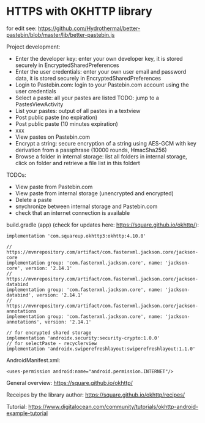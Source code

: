 # HTTPS with OKHTTP library

for edit see: https://github.com/Hydrothermal/better-pastebin/blob/master/lib/better-pastebin.js

Project development:
- Enter the developer key: enter your own developer key, it is stored securely in EncryptedSharedPreferences
- Enter the user credentials: enter your own user email and password data, it is stored securely in EncryptedSharedPreferences
- Login to Pastebin.com: login to your Pastebin.com account using the user credentials
- Select a paste: all your pastes are listed TODO: jump to a PastesViewActivity
- List your pastes: output of all pastes in a textview
- Post public paste (no expiration)
- Post public paste (10 minutes expiration)
- xxx
- View pastes on Pastebin.com
- Encrypt a string: secure encryption of a string using AES-GCM with key derivation from a passphrase (10000 rounds, HmacSha256)
- Browse a folder in internal storage: list all folders in internal storage, click on folder and retrieve a file list in this foldert

TODOs:
- View paste from Pastebin.com
- View paste from internal storage (unencrypted and encrypted)
- Delete a paste
- snychronize between internal storage and Pastebin.com
- check that an internet connection is available

build.gradle (app) (check for updates here: https://square.github.io/okhttp/):
```plaintext
implementation 'com.squareup.okhttp3:okhttp:4.10.0'

// https://mvnrepository.com/artifact/com.fasterxml.jackson.core/jackson-core
implementation group: 'com.fasterxml.jackson.core', name: 'jackson-core', version: '2.14.1'
// https://mvnrepository.com/artifact/com.fasterxml.jackson.core/jackson-databind
implementation group: 'com.fasterxml.jackson.core', name: 'jackson-databind', version: '2.14.1'
// https://mvnrepository.com/artifact/com.fasterxml.jackson.core/jackson-annotations
implementation group: 'com.fasterxml.jackson.core', name: 'jackson-annotations', version: '2.14.1'

// for encrypted shared storage
implementation 'androidx.security:security-crypto:1.0.0'
// for selectPaste - recyclerview
implementation 'androidx.swiperefreshlayout:swiperefreshlayout:1.1.0'
```

AndroidManifest.xml:
```plaintext
<uses-permission android:name="android.permission.INTERNET"/>
```

General overview: https://square.github.io/okhttp/

Receipes by the library author: https://square.github.io/okhttp/recipes/

Tutorial: https://www.digitalocean.com/community/tutorials/okhttp-android-example-tutorial

```plaintext

```



```plaintext

```


```plaintext

```


```plaintext

```